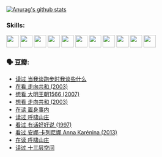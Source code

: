 
[![Anurag's github stats](https://github-readme-stats.vercel.app/api?username=w940853815)](https://github.com/anuraghazra/github-readme-stats)

### Skills:

<code><img height="32" src="https://cdn.jsdelivr.net/npm/simple-icons@v5/icons/python.svg"></code>
<code><img height="32" src="https://cdn.jsdelivr.net/npm/simple-icons@v5/icons/javascript.svg"></code>
<code><img height="32" src="https://cdn.jsdelivr.net/npm/simple-icons@v5/icons/django.svg"></code>
<code><img height="32" src="https://cdn.jsdelivr.net/npm/simple-icons@v5/icons/flask.svg"></code>
<code><img height="32" src="https://cdn.jsdelivr.net/npm/simple-icons@v5/icons/vuetify.svg"></code>
<code><img height="32" src="https://cdn.jsdelivr.net/npm/simple-icons@v5/icons/git.svg"></code>
<code><img height="32" src="https://cdn.jsdelivr.net/npm/simple-icons@v5/icons/docker.svg"></code>
<code><img height="32" src="https://cdn.jsdelivr.net/npm/simple-icons@v5/icons/postgresql.svg"></code>
<code><img height="32" src="https://cdn.jsdelivr.net/npm/simple-icons@v5/icons/elasticsearch.svg"></code>
<code><img height="32" src="https://cdn.jsdelivr.net/npm/simple-icons@v5/icons/macos.svg"></code>
<code><img height="32" src="https://cdn.jsdelivr.net/npm/simple-icons@v5/icons/linux.svg"></code>

### 🗣 豆瓣:

<!-- DOUBAN-ACTIVITIES:START -->
- [读过 当我谈跑步时我谈些什么](https://www.douban.com/people/136069238/status/3715422296/?_i=42076740)
- [在看 走向共和‎ (2003)](https://www.douban.com/people/136069238/status/3711470443/?_i=42076740)
- [想看 大明王朝1566‎ (2007)](https://www.douban.com/people/136069238/status/3710980213/?_i=42076740)
- [想看 走向共和‎ (2003)](https://www.douban.com/people/136069238/status/3710980002/?_i=42076740)
- [在读 置身事内](https://www.douban.com/people/136069238/status/3710472151/?_i=42076740)
- [读过 呼啸山庄](https://www.douban.com/people/136069238/status/3710470617/?_i=42076740)
- [看过 有话好好说‎ (1997)](https://www.douban.com/people/136069238/status/3709833172/?_i=42076740)
- [看过 安娜·卡列尼娜 Anna Karénina‎ (2013)](https://www.douban.com/people/136069238/status/3708942010/?_i=42076740)
- [在读 呼啸山庄](https://www.douban.com/people/136069238/status/3701626992/?_i=42076740)
- [读过 十三层空间](https://www.douban.com/people/136069238/status/3700755247/?_i=42076740)
<!-- DOUBAN-ACTIVITIES:END -->
<!--
**w940853815/w940853815** is a ✨ _special_ ✨ repository because its `README.md` (this file) appears on your GitHub profile.

Here are some ideas to get you started:

- 🔭 I’m currently working on ...
- 🌱 I’m currently learning ...
- 👯 I’m looking to collaborate on ...
- 🤔 I’m looking for help with ...
- 💬 Ask me about ...
- 📫 How to reach me: ...
- 😄 Pronouns: ...
- ⚡ Fun fact: ...
-->
